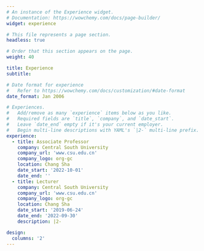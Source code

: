 ```yaml
---
# An instance of the Experience widget.
# Documentation: https://wowchemy.com/docs/page-builder/
widget: experience

# This file represents a page section.
headless: true

# Order that this section appears on the page.
weight: 40

title: Experience
subtitle:

# Date format for experience
#   Refer to https://wowchemy.com/docs/customization/#date-format
date_format: Jan 2006

# Experiences.
#   Add/remove as many `experience` items below as you like.
#   Required fields are `title`, `company`, and `date_start`.
#   Leave `date_end` empty if it's your current employer.
#   Begin multi-line descriptions with YAML's `|2-` multi-line prefix.
experience:
  - title: Associate Professor
    company: Central South University
    company_url: 'www.csu.edu.cn'
    company_logo: org-gc
    location: Chang Sha
    date_start: '2022-10-01'
    date_end: ''
  - title: Lecturer
    company: Central South University
    company_url: 'www.csu.edu.cn'
    company_logo: org-gc
    location: Chang Sha
    date_start: '2019-06-24'
    date_end: '2022-09-30'
    description: |2-

design:
  columns: '2'
---
```

